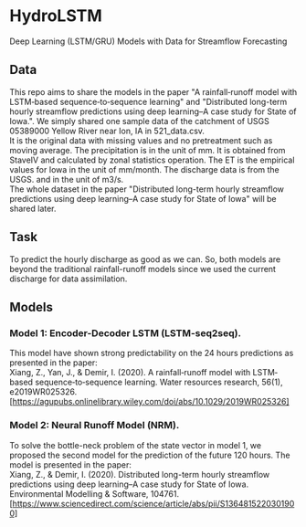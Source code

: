 # HydroLSTM
Deep Learning (LSTM/GRU) Models with Data for Streamflow Forecasting

## Data
This repo aims to share the models in the paper "A rainfall‐runoff model with LSTM‐based sequence‐to‐sequence learning" and "Distributed long-term hourly streamflow predictions using deep learning–A case study for State of Iowa.". We simply shared one sample data of the catchment of USGS 05389000 Yellow River near Ion, IA in 521_data.csv.  
It is the original data with missing values and no pretreatment such as moving average. The precipitation is in the unit of mm. It is obtained from StaveIV and calculated by zonal statistics operation. The ET is the empirical values for Iowa in the unit of mm/month. The discharge data is from the USGS. and in the unit of m3/s.  
The whole dataset in the paper "Distributed long-term hourly streamflow predictions using deep learning–A case study for State of Iowa" will be shared later.  

## Task
To predict the hourly discharge as good as we can. So, both models are beyond the traditional rainfall-runoff models since we used the current discharge for data assimilation.  

## Models
### Model 1: Encoder-Decoder LSTM (LSTM-seq2seq).
This model have shown strong predictability on the 24 hours predictions as presented in the paper:  
Xiang, Z., Yan, J., & Demir, I. (2020). A rainfall‐runoff model with LSTM‐based sequence‐to‐sequence learning. Water resources research, 56(1), e2019WR025326. [https://agupubs.onlinelibrary.wiley.com/doi/abs/10.1029/2019WR025326]

### Model 2: Neural Runoff Model (NRM).
To solve the bottle-neck problem of the state vector in model 1, we proposed the second model for the prediction of the future 120 hours. The model is presented in the paper:  
Xiang, Z., & Demir, I. (2020). Distributed long-term hourly streamflow predictions using deep learning–A case study for State of Iowa. Environmental Modelling & Software, 104761. [https://www.sciencedirect.com/science/article/abs/pii/S1364815220301900]


